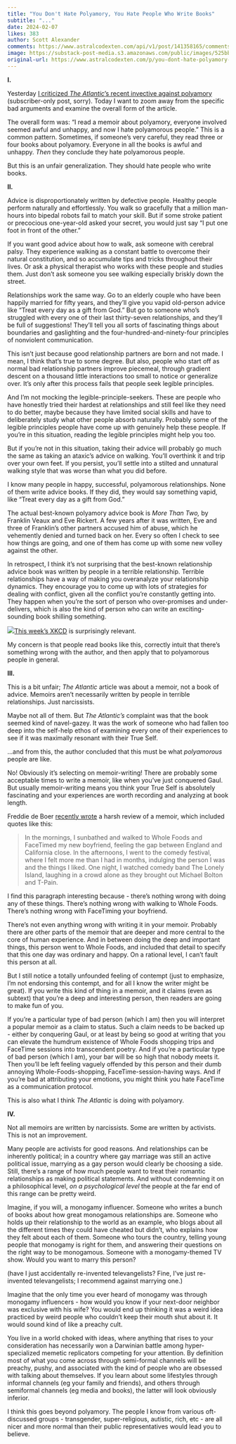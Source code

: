 ```yaml
---
title: "You Don't Hate Polyamory, You Hate People Who Write Books"
subtitle: "..."
date: 2024-02-07
likes: 383
author: Scott Alexander
comments: https://www.astralcodexten.com/api/v1/post/141358165/comments?&all_comments=true
image: https://substack-post-media.s3.amazonaws.com/public/images/525bbd7f-844c-402e-b363-1458475892db_291x173.jpeg
original-url: https://www.astralcodexten.com/p/you-dont-hate-polyamory-you-hate
---
```

**I.**

Yesterday [I criticized ](/p/contra-the-atlantic-on-polyamory)_[The Atlantic](/p/contra-the-atlantic-on-polyamory)_[’s recent invective against polyamory](/p/contra-the-atlantic-on-polyamory) (subscriber-only post, sorry). Today I want to zoom away from the specific bad arguments and examine the overall form of the article.

The overall form was: “I read a memoir about polyamory, everyone involved seemed awful and unhappy, and now I hate polyamorous people.” This is a common pattern. Sometimes, if someone’s very careful, they read three or four books about polyamory. Everyone in all the books is awful and unhappy. _Then_ they conclude they hate polyamorous people.

But this is an unfair generalization. They should hate people who write books.

**II.**

Advice is disproportionately written by defective people. Healthy people perform naturally and effortlessly. You walk so gracefully that a million man-hours into bipedal robots fail to match your skill. But if some stroke patient or precocious one-year-old asked your secret, you would just say “I put one foot in front of the other.”

If you want good advice about how to walk, ask someone with cerebral palsy. They experience walking as a constant battle to overcome their natural constitution, and so accumulate tips and tricks throughout their lives. Or ask a physical therapist who works with these people and studies them. Just don’t ask someone you see walking especially briskly down the street.

Relationships work the same way. Go to an elderly couple who have been happily married for fifty years, and they’ll give you vapid old-person advice like “Treat every day as a gift from God.” But go to someone who’s struggled with every one of their last thirty-seven relationships, and they’ll be full of suggestions! They’ll tell you all sorts of fascinating things about boundaries and gaslighting and the four-hundred-and-ninety-four principles of nonviolent communication. 

This isn’t just because good relationship partners are born and not made. I mean, I think that’s true to some degree. But also, people who start off as normal bad relationship partners improve piecemeal, through gradient descent on a thousand little interactions too small to notice or generalize over. It’s only after this process fails that people seek legible principles.

And I’m not mocking the legible-principle-seekers. These are people who have honestly tried their hardest at relationships and still feel like they need to do better, maybe because they have limited social skills and have to deliberately study what other people absorb naturally. Probably some of the legible principles people have come up with genuinely help these people. If you’re in this situation, reading the legible principles might help you too.

But if you’re not in this situation, taking their advice will probably go much the same as taking an ataxic’s advice on walking. You’ll overthink it and trip over your own feet. If you persist, you’ll settle into a stilted and unnatural walking style that was worse than what you did before. 

I know many people in happy, successful, polyamorous relationships. None of them write advice books. If they did, they would say something vapid, like “Treat every day as a gift from God.” 

The actual best-known polyamory advice book is _More Than Two,_ by Franklin Veaux and Eve Rickert. A few years after it was written, Eve and three of Franklin’s other partners accused him of abuse, which he vehemently denied and turned back on her. Every so often I check to see how things are going, and one of them has come up with some new volley against the other. 

In retrospect, I think it’s not surprising that the best-known relationship advice book was written by people in a terrible relationship. Terrible relationships have a way of making you overanalyze your relationship dynamics. They encourage you to come up with lots of strategies for dealing with conflict, given all the conflict you’re constantly getting into. They happen when you’re the sort of person who over-promises and under-delivers, which is also the kind of person who can write an exciting-sounding book shilling something.

[![](https://substackcdn.com/image/fetch/w_1456,c_limit,f_auto,q_auto:good,fl_progressive:steep/https%3A%2F%2Fsubstack-post-media.s3.amazonaws.com%2Fpublic%2Fimages%2Fae680def-3ac3-4845-b768-87f2f6b5b0b4_752x248.png)](https://substackcdn.com/image/fetch/f_auto,q_auto:good,fl_progressive:steep/https%3A%2F%2Fsubstack-post-media.s3.amazonaws.com%2Fpublic%2Fimages%2Fae680def-3ac3-4845-b768-87f2f6b5b0b4_752x248.png)[This week’s XKCD](https://xkcd.com/2890/) is surprisingly relevant.

My concern is that people read books like this, correctly intuit that there’s something wrong with the author, and then apply that to polyamorous people in general.

**III.**

This is a bit unfair; _The_ _Atlantic_ article was about a memoir, not a book of advice. Memoirs aren’t necessarily written by people in terrible relationships. Just narcissists.

Maybe not all of them. But _The Atlantic’s_ complaint was that the book seemed kind of navel-gazey. It was the work of someone who had fallen too deep into the self-help ethos of examining every one of their experiences to see if it was maximally resonant with their True Self.

…and from this, the author concluded that this must be what _polyamorous_ people are like.

No! Obviously it’s selecting on memoir-writing! There are probably some acceptable times to write a memoir, like when you’ve just conquered Gaul. But usually memoir-writing means you think your True Self is absolutely fascinating and your experiences are worth recording and analyzing at book length. 

Freddie de Boer [recently wrote](https://freddiedeboer.substack.com/p/about-marianne-eloises-response-to) a harsh review of a memoir, which included quotes like this:

> In the mornings, I sunbathed and walked to Whole Foods and FaceTimed my new boyfriend, feeling the gap between England and California close. In the afternoons, I went to the comedy festival, where I felt more me than I had in months, indulging the person I was and the things I liked. One night, I watched comedy band The Lonely Island, laughing in a crowd alone as they brought out Michael Bolton and T-Pain.

I find this paragraph interesting because - there’s nothing wrong with doing any of these things. There’s nothing wrong with walking to Whole Foods. There’s nothing wrong with FaceTiming your boyfriend.

There’s not even anything wrong with writing it in your memoir. Probably there are other parts of the memoir that are deeper and more central to the core of human experience. And in between doing the deep and important things, this person went to Whole Foods, and included that detail to specify that this one day was ordinary and happy. On a rational level, I can’t fault this person at all.

But I still notice a totally unfounded feeling of contempt (just to emphasize, I’m not endorsing this contempt, and for all I know the writer might be great). If you write this kind of thing in a memoir, and it claims (even as subtext) that you’re a deep and interesting person, then readers are going to make fun of you.

If you’re a particular type of bad person (which I am) then you will interpret a popular memoir as a claim to status. Such a claim needs to be backed up - either by conquering Gaul, or at least by being so good at writing that you can elevate the humdrum existence of Whole Foods shopping trips and FaceTime sessions into transcendent poetry. And if you’re a particular type of bad person (which I am), your bar will be so high that nobody meets it. Then you’ll be left feeling vaguely offended by this person and their dumb annoying Whole-Foods-shopping, FaceTime-session-having ways. And if you’re bad at attributing your emotions, you might think you hate FaceTime as a communication protocol.

This is also what I think _The Atlantic_ is doing with polyamory.

**IV.**

Not all memoirs are written by narcissists. Some are written by activists. This is not an improvement.

Many people are activists for good reasons. And relationships can be inherently political; in a country where gay marriage was still an active political issue, marrying as a gay person would clearly be choosing a side. Still, there’s a range of how much people want to treat their romantic relationships as making political statements. And without condemning it on a philosophical level, _on a_ _psychological_ _level_ the people at the far end of this range can be pretty weird.

Imagine, if you will, a monogamy influencer. Someone who writes a bunch of books about how great monogamous relationships are. Someone who holds up their relationship to the world as an example, who blogs about all the different times they could have cheated but didn’t, who explains how they felt about each of them. Someone who tours the country, telling young people that monogamy is right for them, and answering their questions on the right way to be monogamous. Someone with a monogamy-themed TV show. Would you want to marry this person?

(have I just accidentally re-invented televangelists? Fine, I’ve just re-invented televangelists; I recommend against marrying one.)

Imagine that the only time you ever heard of monogamy was through monogamy influencers - how would you know if your next-door neighbor was exclusive with his wife? You would end up thinking it was a weird idea practiced by weird people who couldn’t keep their mouth shut about it. It would sound kind of like a preachy cult.

You live in a world choked with ideas, where anything that rises to your consideration has necessarily won a Darwinian battle among hyper-specialized memetic replicators competing for your attention. By definition most of what you come across through semi-formal channels will be preachy, pushy, and associated with the kind of people who are obsessed with talking about themselves. If you learn about some lifestyles through informal channels (eg your family and friends), and others through semiformal channels (eg media and books), the latter will look obviously inferior.

I think this goes beyond polyamory. The people I know from various oft-discussed groups - transgender, super-religious, autistic, rich, etc - are all nicer and more normal than their public representatives would lead you to believe.
